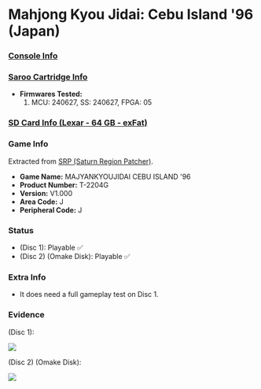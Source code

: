 # Mahjong Kyou Jidai: Cebu Island '96 (Japan)

### [Console Info](../../../../../Info/Consoles/VA13/README.md)

### [Saroo Cartridge Info](../../../../../Info/Cartridges/RetroGameParadiseStore/1.32F/README.md)

- <b>Firmwares Tested:</b>
  1. MCU: 240627, SS: 240627, FPGA: 05

### [SD Card Info (Lexar - 64 GB - exFat)](../../../../../Info/SdCards/Lexar/64GB/exfat/README.md)

### Game Info

Extracted from [SRP (Saturn Region Patcher)](https://segaxtreme.net/resources/saturn-region-patcher.81/download).

- <b>Game Name:</b> MAJYANKYOUJIDAI CEBU ISLAND '96
- <b>Product Number:</b> T-2204G
- <b>Version:</b> V1.000
- <b>Area Code:</b> J
- <b>Peripheral Code:</b> J

### Status

- (Disc 1): Playable :white_check_mark:
- (Disc 2) (Omake Disk): Playable :white_check_mark:

### Extra Info

- It does need a full gameplay test on Disc 1.

### Evidence

(Disc 1):

[![](https://img.youtube.com/vi/qtb_eNJ8lYk/0.jpg)](https://www.youtube.com/watch?v=qtb_eNJ8lYk)

(Disc 2) (Omake Disk):

[![](https://img.youtube.com/vi/RqV03t1GGcc/0.jpg)](https://www.youtube.com/watch?v=RqV03t1GGcc)
